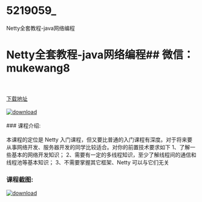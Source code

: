 # 5219059_
Netty全套教程-java网络编程
# Netty全套教程-java网络编程## 微信：mukewang8
<br/></br>[下载地址](http://www.36tz.cn/article/5219059 "下载地址")
<br/></br>[![download](http://36tz.cn/muke_img/2021_03_3.jpg "下载地址")](http://www.36tz.cn/article/5219059 "下载地址")
<br/></br>### 课程介绍:<br/></br>本课程的定位是 Netty 入门课程，但又要比普通的入门课程有深度。对于将来要从事网络开发、服务器开发的同学比较适合。对你的前置技术要求如下
1、了解一些基本的网络开发知识；
2、需要有一定的多线程知识，至少了解线程间的通信和线程池等基本知识；
3、不需要掌握其它框架、Netty 可以与它们无关

### 课程截图:
[![download](http://36tz.cn/muke_img/2021_03_2-70.png "下载地址")](http://www.36tz.cn/article/5219059 "下载地址")
